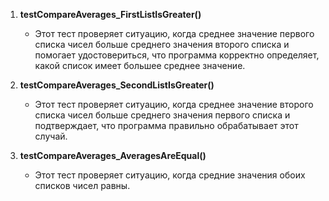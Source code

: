 
1. **testCompareAverages_FirstListIsGreater()**
    - Этот тест проверяет ситуацию, когда среднее значение первого списка чисел больше среднего 
   значения второго списка и помогает удостовериться, что программа корректно определяет, 
   какой список имеет большее среднее значение.

2. **testCompareAverages_SecondListIsGreater()**
    - Этот тест проверяет ситуацию, когда среднее значение второго списка чисел больше среднего 
   значения первого списка и подтверждает, что программа правильно обрабатывает этот случай.

3. **testCompareAverages_AveragesAreEqual()**
    - Этот тест проверяет ситуацию, когда средние значения обоих списков чисел равны.
